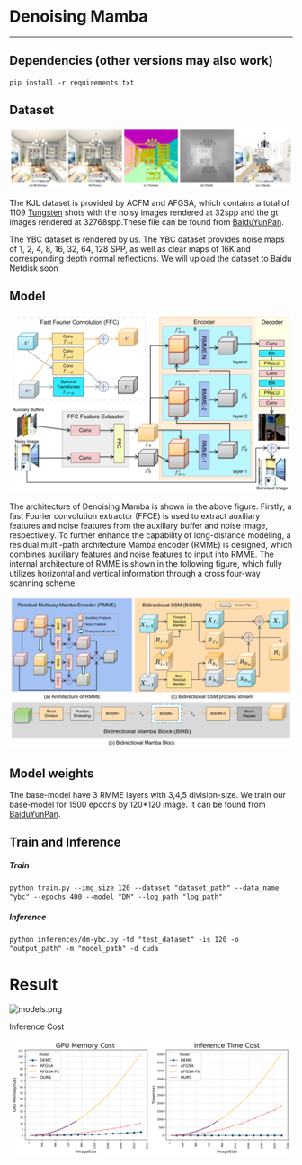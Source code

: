 # Denoising Mamba

****

## Dependencies (other versions may also work)

```shell
pip install -r requirements.txt
```

## Dataset

![dataset](https://github.com/YUJIAJING0408/DenoisingMamba/blob/master/images/dataset.jpg?raw=true)

The KJL dataset is provided by ACFM and AFGSA, which contains a total of 1109 [Tungsten](https://github.com/tunabrain/tungsten) shots with the noisy images rendered at 32spp and the gt images rendered at 32768spp.These file can be found from [BaiduYunPan](https://github.com/tunabrain/tungsten).

The YBC dataset is rendered by us. The YBC dataset provides noise maps of 1, 2, 4, 8, 16, 32, 64, 128 SPP, as well as clear maps of 16K and corresponding depth normal reflections. We will upload the dataset to Baidu Netdisk soon

## Model

![network_1](https://github.com/YUJIAJING0408/DenoisingMamba/blob/master/images/network_1.jpg)

The architecture of Denoising Mamba is shown in the above figure. Firstly, a fast Fourier convolution extractor (FFCE) is used to extract auxiliary features and noise features from the auxiliary buffer and noise image, respectively. To further enhance the capability of long-distance modeling, a residual multi-path architecture Mamba encoder (RMME) is designed, which combines auxiliary features and noise features to input into RMME. The internal architecture of RMME is shown in the following figure, which fully utilizes horizontal and vertical information through a cross four-way scanning scheme.

![network_2](https://github.com/YUJIAJING0408/DenoisingMamba/blob/master/images/network_2.jpg)



## Model weights

The base-model have 3 RMME layers with 3,4,5 division-size. We train our base-model for 1500 epochs by 120*120 image. It can be found from [BaiduYunPan](https://github.com/tunabrain/tungsten).

## Train and Inference

##### Train

```shell
python train.py --img_size 120 --dataset "dataset_path" --data_name "ybc" --epochs 400 --model "DM" --log_path "log_path"
```

##### Inference

```shell
python inferences/dm-ybc.py -td "test_dataset" -is 120 -o "output_path" -m "model_path" -d cuda
```

# Result

![models.png](https://github.com/YUJIAJING0408/DenoisingMamba/blob/master/images/models.png)

Inference Cost

![mem-time.png](https://github.com/YUJIAJING0408/DenoisingMamba/blob/master/images/mem-time.png?raw=true)
